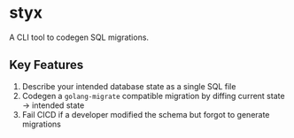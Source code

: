 # styx

A CLI tool to codegen SQL migrations.

## Key Features

1. Describe your intended database state as a single SQL file
2. Codegen a `golang-migrate` compatible migration by diffing current state -> intended state
3. Fail CICD if a developer modified the schema but forgot to generate migrations
